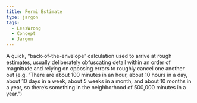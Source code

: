 ```yaml
---
title: Fermi Estimate
type: jargon
tags:
  - LessWrong
  - Concept
  - Jargon
---
```




A quick, “back-of-the-envelope” calculation used to arrive at rough estimates, usually deliberately obfuscating detail within an order of magnitude and relying on opposing errors to roughly cancel one another out (e.g. “There are about 100 minutes in an hour, about 10 hours in a day, about 10 days in a week, about 5 weeks in a month, and about 10 months in a year, so there’s something in the neighborhood of 500,000 minutes in a year.”)  
 
